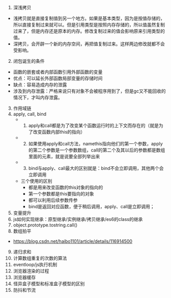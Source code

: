 1. 深浅拷贝
  - 浅拷贝就是直接复制值到另一个地方。如果是基本类型，因为是按值存储的，所以直接复制过来就可以。但是引用类型是按照内存存储的，所以值虽然复制过来了，但是内存还是原本的内存。修改复制过来的值会影响原来引用类型的值。
  - 深拷贝，会开辟一个新的内存空间，再把值复制过来。这样两边修改就都不会受影响。
2. 闭包诞生的条件
  - 函数的嵌套或者内部函数引用外部函数的变量
  - 优点：可以延长外部函数局部变量的存储时间
  - 缺点：容易造成内存的泄露
  - 涉及到内存泄露：严格来说只有对象不会被程序用到了，但是gc又不能回收的情况下，才叫内存泄露。
3. 作用域链
4. apply, call, bind
   - 1. apply和call都是为了改变某个函数运行时的上下文而存在的（就是为了改变函数内部this的指向）
   - 2. 如果使用apply和call方法，namethis指向他们的第一个参数，apply的第二个参数是一个参数数组，call的第二个及其以后的参数都是数组里面的元素，就是说要全部列举出来
   - 3. bind与apply、call最大的区别就是：bind不会立即调用，其他两个会立即调用
   - 三个使用的区别
     - 都是用来改变函数的this对象的指向的
     - 第一个参数都是this要指向的对象
     - 都可以利用后续参数传参
     - bind是返回对应函数，便于稍后调用，apply、call是立即调用；
5. 变量提升
6. js如何实现继承：原型继承/实例继承/拷贝继承/es6的class的继承
7. object.prototype.tostring.call()
8. 数组拍平
  - https://blog.csdn.net/haibo1101/article/details/116914500
9. 递归求和
10. 计算数组重复的次数的算法
11. eventloop/js执行机制
12. 浏览器渲染的过程
13. 浏览器缓存
14. 怪异盒子模型和标准盒子模型的区别
15. 防抖和节流
